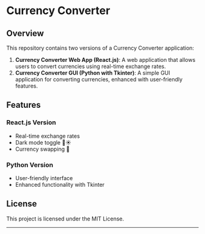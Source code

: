 # Currency Converter

## Overview

This repository contains two versions of a Currency Converter application:

1. **Currency Converter Web App (React.js)**: A web application that allows users to convert currencies using real-time exchange rates.
2. **Currency Converter GUI (Python with Tkinter)**: A simple GUI application for converting currencies, enhanced with user-friendly features.

## Features

### React.js Version
- Real-time exchange rates
- Dark mode toggle 🌙☀️
- Currency swapping 🔄

### Python Version
- User-friendly interface
- Enhanced functionality with Tkinter

## License

This project is licensed under the MIT License.

---
